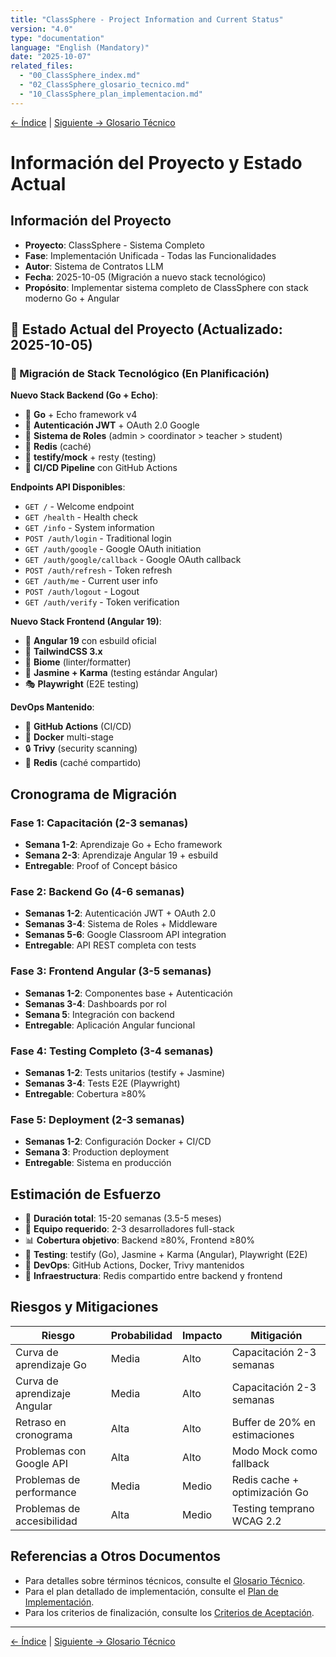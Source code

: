 ```yaml
---
title: "ClassSphere - Project Information and Current Status"
version: "4.0"
type: "documentation"
language: "English (Mandatory)"
date: "2025-10-07"
related_files:
  - "00_ClassSphere_index.md"
  - "02_ClassSphere_glosario_tecnico.md"
  - "10_ClassSphere_plan_implementacion.md"
---
```


[← Índice](00_ClassSphere_index.md) | [Siguiente → Glosario Técnico](02_ClassSphere_glosario_tecnico.md)

# Información del Proyecto y Estado Actual

## Información del Proyecto

- **Proyecto**: ClassSphere - Sistema Completo
- **Fase**: Implementación Unificada - Todas las Funcionalidades
- **Autor**: Sistema de Contratos LLM
- **Fecha**: 2025-10-05 (Migración a nuevo stack tecnológico)
- **Propósito**: Implementar sistema completo de ClassSphere con stack moderno Go + Angular

## 🚀 Estado Actual del Proyecto (Actualizado: 2025-10-05)

### 🔄 Migración de Stack Tecnológico (En Planificación)

**Nuevo Stack Backend (Go + Echo)**:
- 🎯 **Go** + Echo framework v4
- 🔐 **Autenticación JWT** + OAuth 2.0 Google
- 👥 **Sistema de Roles** (admin > coordinator > teacher > student)
- 💾 **Redis** (caché)
- 🧪 **testify/mock** + resty (testing)
- 🔧 **CI/CD Pipeline** con GitHub Actions

**Endpoints API Disponibles**:
- `GET /` - Welcome endpoint
- `GET /health` - Health check
- `GET /info` - System information
- `POST /auth/login` - Traditional login
- `GET /auth/google` - Google OAuth initiation
- `GET /auth/google/callback` - Google OAuth callback
- `POST /auth/refresh` - Token refresh
- `GET /auth/me` - Current user info
- `POST /auth/logout` - Logout
- `GET /auth/verify` - Token verification

**Nuevo Stack Frontend (Angular 19)**:
- 🚀 **Angular 19** con esbuild oficial
- 🎨 **TailwindCSS 3.x**
- 🧹 **Biome** (linter/formatter)
- 🧪 **Jasmine + Karma** (testing estándar Angular)
- 🎭 **Playwright** (E2E testing)

**DevOps Mantenido**:
- 🔧 **GitHub Actions** (CI/CD)
- 🐳 **Docker** multi-stage
- 🔒 **Trivy** (security scanning)
- 💾 **Redis** (caché compartido)

## Cronograma de Migración

### Fase 1: Capacitación (2-3 semanas)
- **Semana 1-2**: Aprendizaje Go + Echo framework
- **Semana 2-3**: Aprendizaje Angular 19 + esbuild
- **Entregable**: Proof of Concept básico

### Fase 2: Backend Go (4-6 semanas)
- **Semanas 1-2**: Autenticación JWT + OAuth 2.0
- **Semanas 3-4**: Sistema de Roles + Middleware
- **Semanas 5-6**: Google Classroom API integration
- **Entregable**: API REST completa con tests

### Fase 3: Frontend Angular (3-5 semanas)
- **Semanas 1-2**: Componentes base + Autenticación
- **Semanas 3-4**: Dashboards por rol
- **Semana 5**: Integración con backend
- **Entregable**: Aplicación Angular funcional

### Fase 4: Testing Completo (3-4 semanas)
- **Semanas 1-2**: Tests unitarios (testify + Jasmine)
- **Semanas 3-4**: Tests E2E (Playwright)
- **Entregable**: Cobertura ≥80%

### Fase 5: Deployment (2-3 semanas)
- **Semanas 1-2**: Configuración Docker + CI/CD
- **Semana 3**: Production deployment
- **Entregable**: Sistema en producción

## Estimación de Esfuerzo

- 📅 **Duración total**: 15-20 semanas (3.5-5 meses)
- 👥 **Equipo requerido**: 2-3 desarrolladores full-stack
- 📊 **Cobertura objetivo**: Backend ≥80%, Frontend ≥80%
- 🧪 **Testing**: testify (Go), Jasmine + Karma (Angular), Playwright (E2E)
- 🔧 **DevOps**: GitHub Actions, Docker, Trivy mantenidos
- 💾 **Infraestructura**: Redis compartido entre backend y frontend

## Riesgos y Mitigaciones

| Riesgo | Probabilidad | Impacto | Mitigación |
|--------|-------------|---------|------------|
| Curva de aprendizaje Go | Media | Alto | Capacitación 2-3 semanas |
| Curva de aprendizaje Angular | Media | Alto | Capacitación 2-3 semanas |
| Retraso en cronograma | Alta | Alto | Buffer de 20% en estimaciones |
| Problemas con Google API | Alta | Alto | Modo Mock como fallback |
| Problemas de performance | Media | Medio | Redis cache + optimización Go |
| Problemas de accesibilidad | Alta | Medio | Testing temprano WCAG 2.2 |

## Referencias a Otros Documentos

- Para detalles sobre términos técnicos, consulte el [Glosario Técnico](02_ClassSphere_glosario_tecnico.md).
- Para el plan detallado de implementación, consulte el [Plan de Implementación](10_ClassSphere_plan_implementacion.md).
- Para los criterios de finalización, consulte los [Criterios de Aceptación](12_ClassSphere_criterios_aceptacion.md).

---

[← Índice](00_ClassSphere_index.md) | [Siguiente → Glosario Técnico](02_ClassSphere_glosario_tecnico.md)
